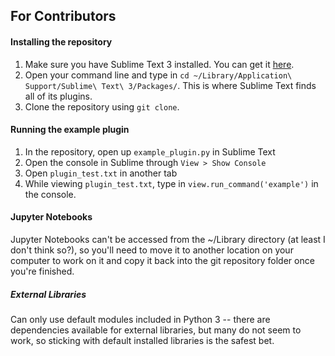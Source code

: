 ## For Contributors

#### Installing the repository
1. Make sure you have Sublime Text 3 installed. You can get it [here](https://www.sublimetext.com/3).
2. Open your command line and type in `cd ~/Library/Application\ Support/Sublime\ Text\ 3/Packages/`. This is where Sublime Text finds all of its plugins.
3. Clone the repository using `git clone`. 

#### Running the example plugin
1. In the repository, open up `example_plugin.py` in Sublime Text
2. Open the console in Sublime through `View > Show Console`
3. Open `plugin_test.txt` in another tab
4. While viewing `plugin_test.txt`, type in `view.run_command('example')` in the console.

#### Jupyter Notebooks
Jupyter Notebooks can't be accessed from the ~/Library directory (at least I don't think so?), so you'll need to move it to another location on your computer to work on it and copy it back into the git repository folder once you're finished.

##### External Libraries
Can only use default modules included in Python 3 -- there are dependencies available for external libraries, but many do not seem to work, so sticking with default installed libraries is the safest bet.
